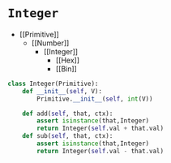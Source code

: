 # `Integer`

* [[Primitive]]
  * [[Number]]
    * [[Integer]]
      * [[Hex]]
      * [[Bin]]

```py
class Integer(Primitive):
    def __init__(self, V):
        Primitive.__init__(self, int(V))

    def add(self, that, ctx):
        assert isinstance(that,Integer)
        return Integer(self.val + that.val)
    def sub(self, that, ctx):
        assert isinstance(that,Integer)
        return Integer(self.val - that.val)
```
